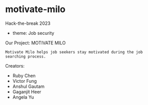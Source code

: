 # motivate-milo

Hack-the-break 2023
- theme: Job security

Our Project: MOTIVATE MILO

    Motivate Milo helps job seekers stay motivated during the job searching process.


Creators:
- Ruby Chen
- Victor Fung
- Anshul Gautam
- Gaganjit Heer
- Angela Yu

